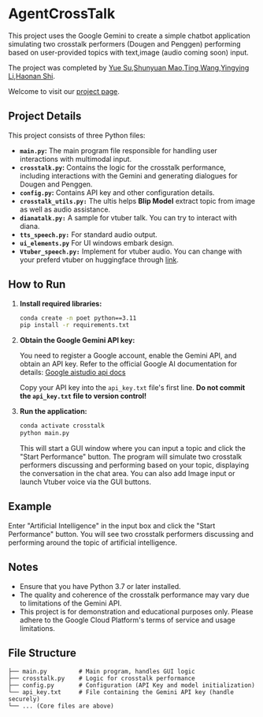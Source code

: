 # AgentCrossTalk
This project uses the Google Gemini to create a simple chatbot application simulating two crosstalk performers (Dougen and Penggen) performing based on user-provided topics with text,image (audio coming soon) input.

The project was completed by [Yue Su](https://selen-suyue.github.io),[Shunyuan Mao](https://github.com/AglaonemaCommutatum),[Ting Wang](https://github.com/aiwtw),[Yingying Li](https://github.com/Lyn-Siya),[Haonan Shi](https://github.com/haonanshi0125).

Welcome to visit our [project page](https://lyn-siya.github.io/AgentCrosstalk/).
## Project Details

This project consists of three Python files:
- **`main.py`:** The main program file responsible for handling user interactions with multimodal input.
- **`crosstalk.py`:** Contains the logic for the crosstalk performance, including interactions with the Gemini and generating dialogues for Dougen and Penggen.
- **`config.py`:** Contains API key and other configuration details.
- **`crosstalk_utils.py:`** The ultis helps **Blip Model** extract topic from image as well as audio assistance.
- **`dianatalk.py:`** A sample for vtuber talk. You can try to interact with diana.
- **`tts_speech.py:`** For standard audio output.
- **`ui_elements.py`** For UI windows embark design.
- **`Vtuber_speech.py:`** Implement for vtuber audio. You can change with your preferd vtuber on huggingface through [link](https://huggingface.co/spaces/XzJosh/Diana-Bert-VITS2).

## How to Run

1. **Install required libraries:**

    ```bash
    conda create -n poet python==3.11
    pip install -r requirements.txt 
    ```

2. **Obtain the Google Gemini API key:**

    You need to register a Google account, enable the Gemini API, and obtain an API key. Refer to the official Google AI documentation for details: [Google aistudio api docs](https://aistudio.google.com/apikey)


    Copy your API key into the `api_key.txt` file's first line. **Do not commit the `api_key.txt` file to version control!**

4. **Run the application:**

    ```bash
    conda activate crosstalk
    python main.py
    ```

    This will start a GUI window where you can input a topic and click the "Start Performance" button. The program will simulate two crosstalk performers discussing and performing based on your topic, displaying the conversation in the chat area. You can also add Image input or launch Vtuber voice via the GUI buttons.

## Example

Enter "Artificial Intelligence" in the input box and click the "Start Performance" button. You will see two crosstalk performers discussing and performing around the topic of artificial intelligence.

## Notes

- Ensure that you have Python 3.7 or later installed.
- The quality and coherence of the crosstalk performance may vary due to limitations of the Gemini API.
- This project is for demonstration and educational purposes only. Please adhere to the Google Cloud Platform's terms of service and usage limitations.

## File Structure

```plaintext
├── main.py         # Main program, handles GUI logic
├── crosstalk.py    # Logic for crosstalk performance
├── config.py       # Configuration (API Key and model initialization)
└── api_key.txt     # File containing the Gemini API key (handle securely)
└── ... (Core files are above)

